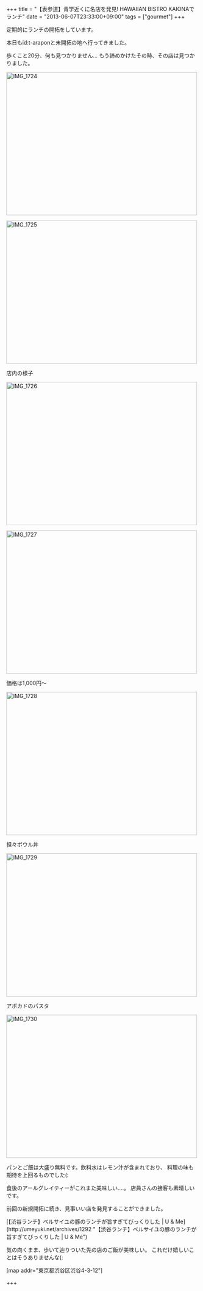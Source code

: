 +++
title =  "【表参道】青学近くに名店を発見! HAWAIIAN BISTRO KAIONAでランチ"
date =  "2013-06-07T23:33:00+09:00"
tags = ["gourmet"]
+++
<p>定期的にランチの開拓をしています。</p>

<p>本日もid:t-araponと未開拓の地へ行ってきました。</p>

<p>歩くこと20分、何も見つかりません...
もう諦めかけたその時、その店は見つかりました。</p>

<p><a href="http://www.flickr.com/photos/68742489@N02/8977289261/" title="IMG_1724 by umeyuki1326, on Flickr"><img src="http://farm4.staticflickr.com/3692/8977289261_c4e6c37a6b.jpg" width="500" height="375" alt="IMG_1724"></a></p>

<p><a href="http://www.flickr.com/photos/68742489@N02/8977289137/" title="IMG_1725 by umeyuki1326, on Flickr"><img src="http://farm8.staticflickr.com/7390/8977289137_11d322ec90.jpg" width="500" height="375" alt="IMG_1725"></a></p>

<p>店内の様子</p>

<p><a href="http://www.flickr.com/photos/68742489@N02/8977288969/" title="IMG_1726 by umeyuki1326, on Flickr"><img src="http://farm9.staticflickr.com/8553/8977288969_af814e2ebe.jpg" width="500" height="375" alt="IMG_1726"></a></p>

<p><a href="http://www.flickr.com/photos/68742489@N02/8977288857/" title="IMG_1727 by umeyuki1326, on Flickr"><img src="http://farm4.staticflickr.com/3690/8977288857_04854ba7d4.jpg" width="500" height="375" alt="IMG_1727"></a></p>

<p>価格は1,000円〜</p>

<p><a href="http://www.flickr.com/photos/68742489@N02/8977288693/" title="IMG_1728 by umeyuki1326, on Flickr"><img src="http://farm9.staticflickr.com/8116/8977288693_0dde64e937.jpg" width="500" height="375" alt="IMG_1728"></a></p>

<p>担々ボウル丼</p>

<p><a href="http://www.flickr.com/photos/68742489@N02/8977288595/" title="IMG_1729 by umeyuki1326, on Flickr"><img src="http://farm8.staticflickr.com/7434/8977288595_bfd85b78bd.jpg" width="500" height="375" alt="IMG_1729"></a></p>

<p>アボカドのパスタ</p>

<p><a href="http://www.flickr.com/photos/68742489@N02/8978480588/" title="IMG_1730 by umeyuki1326, on Flickr"><img src="http://farm4.staticflickr.com/3810/8978480588_3000a7716c.jpg" width="500" height="375" alt="IMG_1730"></a></p>

<p>パンとご飯は大盛り無料です。飲料水はレモン汁が含まれており、
料理の味も期待を上回るものでした(:</p>

<p>食後のアールグレイティーがこれまた美味しい....。
店員さんの接客も素晴しいです。</p>

<p>前回の新規開拓に続き、見事いい店を発見することができました。</p>

<p>[【渋谷ランチ】ベルサイユの豚のランチが旨すぎてびっくりした | U &amp; Me](http://umeyuki.net/archives/1292 "【渋谷ランチ】ベルサイユの豚のランチが旨すぎてびっくりした | U &amp; Me")</p>

<p>気の向くまま、歩いて辿りついた先の店のご飯が美味しい。
これだけ嬉しいことはそうありませんな(:</p>

<p>[map addr="東京都渋谷区渋谷4-3-12"]</p>

+++
